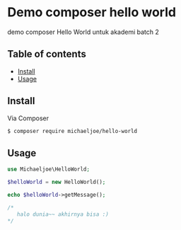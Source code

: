 # Demo composer hello world

demo composer Hello World untuk akademi batch 2

## Table of contents

- [Install](#install)
- [Usage](#usage)

## Install

Via Composer

``` bash
$ composer require michaeljoe/hello-world
```

## Usage

```php
use Michaeljoe\HelloWorld;

$helloWorld = new HelloWorld();

echo $helloWorld->getMessage();

/*
   halo dunia~~ akhirnya bisa :)  
*/
```
